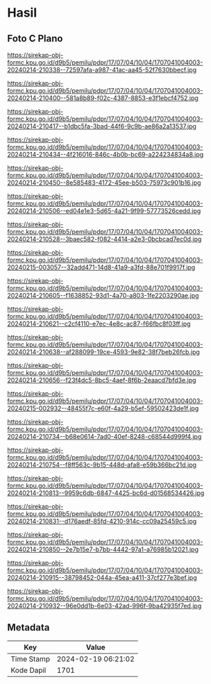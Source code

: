 # Hasil

## Foto C Plano

https://sirekap-obj-formc.kpu.go.id/d9b5/pemilu/pdpr/17/07/04/10/04/1707041004003-20240214-210338--72597afa-a987-41ac-aa45-52f7630bbecf.jpg

https://sirekap-obj-formc.kpu.go.id/d9b5/pemilu/pdpr/17/07/04/10/04/1707041004003-20240214-210400--581a8b89-f02c-4387-8853-e3f1ebcf4752.jpg

https://sirekap-obj-formc.kpu.go.id/d9b5/pemilu/pdpr/17/07/04/10/04/1707041004003-20240214-210417--b1dbc5fa-3bad-44f6-9c9b-ae86a2a13537.jpg

https://sirekap-obj-formc.kpu.go.id/d9b5/pemilu/pdpr/17/07/04/10/04/1707041004003-20240214-210434--4f216016-846c-4b0b-bc69-a224234834a8.jpg

https://sirekap-obj-formc.kpu.go.id/d9b5/pemilu/pdpr/17/07/04/10/04/1707041004003-20240214-210450--8e585483-4172-45ee-b503-75973c901b16.jpg

https://sirekap-obj-formc.kpu.go.id/d9b5/pemilu/pdpr/17/07/04/10/04/1707041004003-20240214-210506--ed04e1e3-5d65-4a21-9f99-57773526cedd.jpg

https://sirekap-obj-formc.kpu.go.id/d9b5/pemilu/pdpr/17/07/04/10/04/1707041004003-20240214-210528--3baec582-f082-4414-a2e3-0bcbcad7ec0d.jpg

https://sirekap-obj-formc.kpu.go.id/d9b5/pemilu/pdpr/17/07/04/10/04/1707041004003-20240215-003057--32add471-14d8-41a9-a3fd-88e701f9917f.jpg

https://sirekap-obj-formc.kpu.go.id/d9b5/pemilu/pdpr/17/07/04/10/04/1707041004003-20240214-210605--f1638852-93d1-4a70-a803-1fe2203290ae.jpg

https://sirekap-obj-formc.kpu.go.id/d9b5/pemilu/pdpr/17/07/04/10/04/1707041004003-20240214-210621--c2cf4110-e7ec-4e8c-ac87-f66fbc8f03ff.jpg

https://sirekap-obj-formc.kpu.go.id/d9b5/pemilu/pdpr/17/07/04/10/04/1707041004003-20240214-210638--af288099-19ce-4593-9e82-38f7beb26fcb.jpg

https://sirekap-obj-formc.kpu.go.id/d9b5/pemilu/pdpr/17/07/04/10/04/1707041004003-20240214-210656--f23f4dc5-8bc5-4aef-8f6b-2eaacd7bfd3e.jpg

https://sirekap-obj-formc.kpu.go.id/d9b5/pemilu/pdpr/17/07/04/10/04/1707041004003-20240215-002932--48455f7c-e60f-4a29-b5ef-59502423de1f.jpg

https://sirekap-obj-formc.kpu.go.id/d9b5/pemilu/pdpr/17/07/04/10/04/1707041004003-20240214-210734--b68e0614-7ad0-40ef-8248-c68544d999f4.jpg

https://sirekap-obj-formc.kpu.go.id/d9b5/pemilu/pdpr/17/07/04/10/04/1707041004003-20240214-210754--f8ff563c-9b15-448d-afa8-e59b366bc21d.jpg

https://sirekap-obj-formc.kpu.go.id/d9b5/pemilu/pdpr/17/07/04/10/04/1707041004003-20240214-210813--9959c6db-6847-4425-bc6d-d01568534426.jpg

https://sirekap-obj-formc.kpu.go.id/d9b5/pemilu/pdpr/17/07/04/10/04/1707041004003-20240214-210831--d176aedf-85fd-4210-914c-cc09a25459c5.jpg

https://sirekap-obj-formc.kpu.go.id/d9b5/pemilu/pdpr/17/07/04/10/04/1707041004003-20240214-210850--2e7b15e7-b7bb-4442-97a1-a76985b12021.jpg

https://sirekap-obj-formc.kpu.go.id/d9b5/pemilu/pdpr/17/07/04/10/04/1707041004003-20240214-210915--38798452-044a-45ea-a411-37cf277e3bef.jpg

https://sirekap-obj-formc.kpu.go.id/d9b5/pemilu/pdpr/17/07/04/10/04/1707041004003-20240214-210932--96e0dd1b-6e03-42ad-996f-9ba42935f7ed.jpg


## Metadata

| Key        | Value               |
| ---------- | ------------------- |
| Time Stamp | 2024-02-19 06:21:02 |
| Kode Dapil | 1701                |



